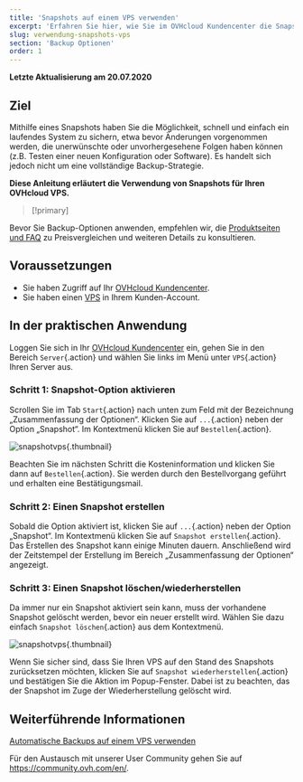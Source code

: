 ```yaml
---
title: 'Snapshots auf einem VPS verwenden'
excerpt: 'Erfahren Sie hier, wie Sie im OVHcloud Kundencenter die Snapshot-Option aktivieren und verwenden'
slug: verwendung-snapshots-vps
section: 'Backup Optionen'
order: 1
---
```


**Letzte Aktualisierung am 20.07.2020**


## Ziel

Mithilfe eines Snapshots haben Sie die Möglichkeit, schnell und einfach ein laufendes System zu sichern, etwa bevor Änderungen vorgenommen werden, die unerwünschte oder unvorhergesehene Folgen haben können (z.B. Testen einer neuen Konfiguration oder Software). Es handelt sich jedoch nicht um eine vollständige Backup-Strategie.

**Diese Anleitung erläutert die Verwendung von Snapshots für Ihren OVHcloud VPS.**

> [!primary]
>
Bevor Sie Backup-Optionen anwenden, empfehlen wir, die [Produktseiten und FAQ](https://www.ovhcloud.com/de/vps/options/) zu Preisvergleichen und weiteren Details zu konsultieren.
>

## Voraussetzungen

- Sie haben Zugriff auf Ihr [OVHcloud Kundencenter](https://www.ovh.com/auth/?action=gotomanager).
- Sie haben einen [VPS](https://www.ovhcloud.com/de/vps/) in Ihrem Kunden-Account.


## In der praktischen Anwendung

Loggen Sie sich in Ihr [OVHcloud Kundencenter](https://www.ovh.com/auth/?action=gotomanager) ein, gehen Sie in den Bereich `Server`{.action} und wählen Sie links im Menü unter `VPS`{.action} Ihren Server aus.

### Schritt 1: Snapshot-Option aktivieren

Scrollen Sie im Tab `Start`{.action} nach unten zum Feld mit der Bezeichnung „Zusammenfassung der Optionen“. Klicken Sie auf `...`{.action} neben der Option „Snapshot“. Im Kontextmenü klicken Sie auf `Bestellen`{.action}.

![snapshotvps](images/snapshot_vps_step1b.png){.thumbnail}

Beachten Sie im nächsten Schritt die Kosteninformation und klicken Sie dann auf `Bestellen`{.action}. Sie werden durch den Bestellvorgang geführt und erhalten eine Bestätigungsmail.

### Schritt 2: Einen Snapshot erstellen

Sobald die Option aktiviert ist, klicken Sie auf `...`{.action} neben der Option „Snapshot“. Im Kontextmenü klicken Sie auf `Snapshot erstellen`{.action}. Das Erstellen des Snapshot kann einige Minuten dauern. Anschließend wird der Zeitstempel der Erstellung im Bereich „Zusammenfassung der Optionen“ angezeigt.

### Schritt 3: Einen Snapshot löschen/wiederherstellen

Da immer nur ein Snapshot aktiviert sein kann, muss der vorhandene Snapshot gelöscht werden, bevor ein neuer erstellt wird. Wählen Sie dazu einfach `Snapshot löschen`{.action} aus dem Kontextmenü.

![snapshotvps](images/snapshot_vps_step2.png){.thumbnail}

Wenn Sie sicher sind, dass Sie Ihren VPS auf den Stand des Snapshots zurücksetzen möchten, klicken Sie auf `Snapshot wiederherstellen`{.action} und bestätigen Sie die Aktion im Popup-Fenster. Dabei ist zu beachten, das der Snapshot im Zuge der Wiederherstellung gelöscht wird.


## Weiterführende Informationen

[Automatische Backups auf einem VPS verwenden](../verwendung-automatische-backups-vps)


Für den Austausch mit unserer User Community gehen Sie auf <https://community.ovh.com/en/>.